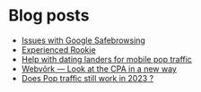 # Blog posts
<!-- BLOG-POST-LIST:START -->
- [Issues with Google Safebrowsing](https://afflift.com/f/threads/issues-with-google-safebrowsing.10136/)
- [Experienced Rookie](https://afflift.com/f/threads/experienced-rookie.10277/)
- [Help with dating landers for mobile pop traffic](https://afflift.com/f/threads/help-with-dating-landers-for-mobile-pop-traffic.10278/)
- [Webvõrk — Look at the CPA in a new way](https://afflift.com/f/threads/webv%C3%B5rk-%E2%80%94-look-at-the-cpa-in-a-new-way.2820/)
- [Does Pop traffic still work in 2023 ?](https://afflift.com/f/threads/does-pop-traffic-still-work-in-2023.10257/)
<!-- BLOG-POST-LIST:END -->
